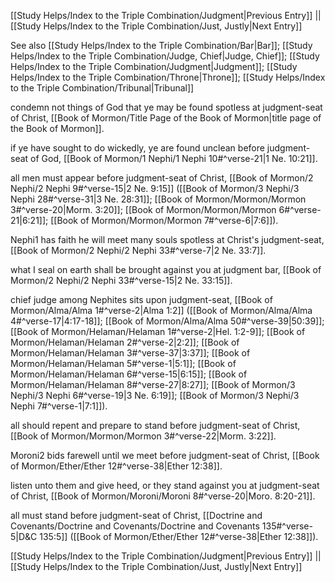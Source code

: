 [[Study Helps/Index to the Triple Combination/Judgment|Previous Entry]]  ||  [[Study Helps/Index to the Triple Combination/Just, Justly|Next Entry]]

 See also [[Study Helps/Index to the Triple Combination/Bar|Bar]]; [[Study Helps/Index to the Triple Combination/Judge, Chief|Judge, Chief]]; [[Study Helps/Index to the Triple Combination/Judgment|Judgment]]; [[Study Helps/Index to the Triple Combination/Throne|Throne]]; [[Study Helps/Index to the Triple Combination/Tribunal|Tribunal]]

 condemn not things of God that ye may be found spotless at judgment-seat of Christ, [[Book of Mormon/Title Page of the Book of Mormon|title page of the Book of Mormon]].

 if ye have sought to do wickedly, ye are found unclean before judgment-seat of God, [[Book of Mormon/1 Nephi/1 Nephi 10#^verse-21|1 Ne. 10:21]].

 all men must appear before judgment-seat of Christ, [[Book of Mormon/2 Nephi/2 Nephi 9#^verse-15|2 Ne. 9:15]] ([[Book of Mormon/3 Nephi/3 Nephi 28#^verse-31|3 Ne. 28:31]]; [[Book of Mormon/Mormon/Mormon 3#^verse-20|Morm. 3:20]]; [[Book of Mormon/Mormon/Mormon 6#^verse-21|6:21]]; [[Book of Mormon/Mormon/Mormon 7#^verse-6|7:6]]).

 Nephi1 has faith he will meet many souls spotless at Christ's judgment-seat, [[Book of Mormon/2 Nephi/2 Nephi 33#^verse-7|2 Ne. 33:7]].

 what I seal on earth shall be brought against you at judgment bar, [[Book of Mormon/2 Nephi/2 Nephi 33#^verse-15|2 Ne. 33:15]].

 chief judge among Nephites sits upon judgment-seat, [[Book of Mormon/Alma/Alma 1#^verse-2|Alma 1:2]] ([[Book of Mormon/Alma/Alma 4#^verse-17|4:17-18]]; [[Book of Mormon/Alma/Alma 50#^verse-39|50:39]]; [[Book of Mormon/Helaman/Helaman 1#^verse-2|Hel. 1:2-9]]; [[Book of Mormon/Helaman/Helaman 2#^verse-2|2:2]]; [[Book of Mormon/Helaman/Helaman 3#^verse-37|3:37]]; [[Book of Mormon/Helaman/Helaman 5#^verse-1|5:1]]; [[Book of Mormon/Helaman/Helaman 6#^verse-15|6:15]]; [[Book of Mormon/Helaman/Helaman 8#^verse-27|8:27]]; [[Book of Mormon/3 Nephi/3 Nephi 6#^verse-19|3 Ne. 6:19]]; [[Book of Mormon/3 Nephi/3 Nephi 7#^verse-1|7:1]]).

 all should repent and prepare to stand before judgment-seat of Christ, [[Book of Mormon/Mormon/Mormon 3#^verse-22|Morm. 3:22]].

 Moroni2 bids farewell until we meet before judgment-seat of Christ, [[Book of Mormon/Ether/Ether 12#^verse-38|Ether 12:38]].

 listen unto them and give heed, or they stand against you at judgment-seat of Christ, [[Book of Mormon/Moroni/Moroni 8#^verse-20|Moro. 8:20-21]].

 all must stand before judgment-seat of Christ, [[Doctrine and Covenants/Doctrine and Covenants/Doctrine and Covenants 135#^verse-5|D&C 135:5]] ([[Book of Mormon/Ether/Ether 12#^verse-38|Ether 12:38]]).

[[Study Helps/Index to the Triple Combination/Judgment|Previous Entry]]  ||  [[Study Helps/Index to the Triple Combination/Just, Justly|Next Entry]]